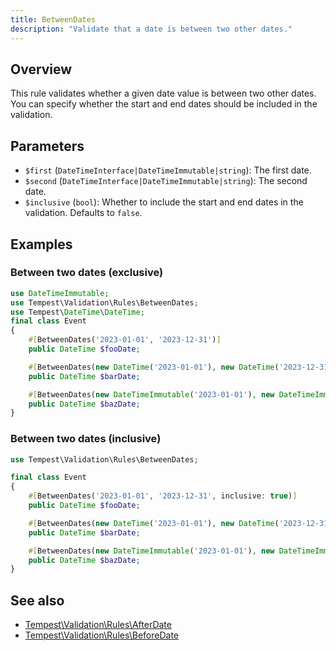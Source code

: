 ```yaml
---
title: BetweenDates
description: "Validate that a date is between two other dates."
---
```


## Overview

This rule validates whether a given date value is between two other dates. You can specify whether the start and end dates should be included in the validation.

## Parameters

- `$first` (`DateTimeInterface|DateTimeImmutable|string`): The first date.
- `$second` (`DateTimeInterface|DateTimeImmutable|string`): The second date.
- `$inclusive` (`bool`): Whether to include the start and end dates in the validation. Defaults to `false`.

## Examples

### Between two dates (exclusive)

```php
use DateTimeImmutable;
use Tempest\Validation\Rules\BetweenDates;
use Tempest\DateTime\DateTime;
final class Event
{
    #[BetweenDates('2023-01-01', '2023-12-31')]
    public DateTime $fooDate;

    #[BetweenDates(new DateTime('2023-01-01'), new DateTime('2023-12-31'))]
    public DateTime $barDate;

    #[BetweenDates(new DateTimeImmutable('2023-01-01'), new DateTimeImmutable('2023-12-31'))]
    public DateTime $bazDate;
}
```

### Between two dates (inclusive)

```php
use Tempest\Validation\Rules\BetweenDates;

final class Event
{
    #[BetweenDates('2023-01-01', '2023-12-31', inclusive: true)]
    public DateTime $fooDate;

    #[BetweenDates(new DateTime('2023-01-01'), new DateTime('2023-12-31'), inclusive: true)]
    public DateTime $barDate;

    #[BetweenDates(new DateTimeImmutable('2023-01-01'), new DateTimeImmutable('2023-12-31'), inclusive: true)]
    public DateTime $bazDate;
}
```

## See also

- [Tempest\Validation\Rules\AfterDate](02-after-date.md)
- [Tempest\Validation\Rules\BeforeDate](06-before-date.md)
